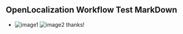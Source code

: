 ## OpenLocalization Workflow Test MarkDown
* ![image1](.\ff7e7932-2f5e-48b9-8ab0-449510740b1e.png)   ![image2](.\e7dec773-7448-4a29-a215-50b956a8b19a.png) 
thanks!